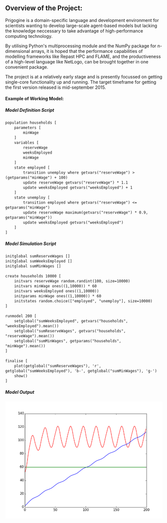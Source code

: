 ## Overview of the Project:

Prigogine is a domain-specific language and development environment for scientists wanting to develop large-scale agent-based models but lacking the knowledge neccessary to take advantage of high-performance computing technology.

By utilising Python's multiprocessing module and the NumPy package for n-dimensional arrays, it is hoped that the performance capabilities of modelling frameworks like Repast HPC and FLAME, and the productiveness of a high-level language like NetLogo, can be brought together in one convenient package.

The project is at a relatively early stage and is presently focussed on getting single-core functionality up and running. The target timeframe for getting the first version released is mid-september 2015.

#### Example of Working Model:

##### Model Definition Script

    population households [
        parameters [
            minWage
        ]
        variables [
            reserveWage
            weeksEmployed
            minWage
        ]
        state employed [
            transition unemploy where getvars("reserveWage") > (getparams("minWage") + 100)
            update reserveWage getvars("reserveWage") * 1.1
            update weeksEmployed getvars("weeksEmployed") + 1
        ]
        state unemploy [
            transition employed where getvars("reserveWage") <= getparams("minWage")
            update reserveWage maximum(getvars("reserveWage") * 0.9, getparams("minWage"))
            update weeksEmployed getvars("weeksEmployed")
        ]
    ]

##### Model Simulation Script

    initglobal sumReserveWages []
    initglobal sumWeeksEmployed []
    initglobal sumMinWages []

    create households 10000 [
        initvars reserveWage random.randint(100, size=10000)
        initvars minWage ones((1,10000)) * 60
        initvars weeksEmployed ones((1,10000))
        initparams minWage ones((1,10000)) * 60
        initstates random.choice(["employed", "unemploy"], size=10000)
    ]

    runmodel 200 [
        setglobal("sumWeeksEmployed", getvars("households", "weeksEmployed").mean())
        setglobal("sumReserveWages", getvars("households", "reserveWage").mean())
        setglobal("sumMinWages", getparams("households", "minWage").mean())
    ]

    finalise [
        plot(getglobal("sumReserveWages"), 'r', getglobal("sumWeeksEmployed"), 'b-', getglobal("sumMinWages"), 'g-')
        show()
    ]

##### Model Output

![Model Output](https://raw.githubusercontent.com/dblairchappell/Prigogine/master/prigogine/models/labourmarket/figure_1.png)

